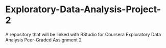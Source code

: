 # Exploratory-Data-Analysis-Project-2
A repository that will be linked with RStudio for Coursera Exploratory Data Analysis Peer-Graded Assignment 2
